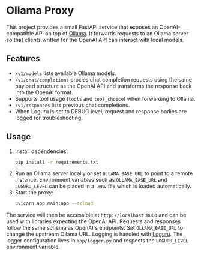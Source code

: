 # Ollama Proxy

This project provides a small FastAPI service that exposes an OpenAI-compatible API on top of [Ollama](https://github.com/jmorganca/ollama). It forwards requests to an Ollama server so that clients written for the OpenAI API can interact with local models.

## Features

- `/v1/models` lists available Ollama models.
- `/v1/chat/completions` proxies chat completion requests using the same payload structure as the OpenAI API and transforms the response back into the OpenAI format.
- Supports tool usage (`tools` and `tool_choice`) when forwarding to Ollama.
- `/v1/responses` lists previous chat completions.
- When Loguru is set to DEBUG level, request and response bodies are logged for troubleshooting.

## Usage

1. Install dependencies:
   ```bash
   pip install -r requirements.txt
   ```
2. Run an Ollama server locally or set `OLLAMA_BASE_URL` to point to a remote instance.
   Environment variables such as `OLLAMA_BASE_URL` and `LOGURU_LEVEL` can be placed in a `.env` file which is loaded automatically.
3. Start the proxy:
   ```bash
   uvicorn app.main:app --reload
   ```

The service will then be accessible at `http://localhost:8000` and can be used with libraries expecting the OpenAI API. Requests and responses follow the same schema as OpenAI's endpoints. Set `OLLAMA_BASE_URL` to change the upstream Ollama URL. Logging is handled with [Loguru](https://github.com/Delgan/loguru). The logger configuration lives in `app/logger.py` and respects the `LOGURU_LEVEL` environment variable.

